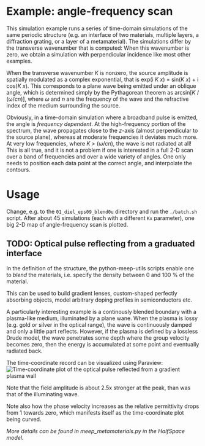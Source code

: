 # Example: angle-frequency scan
This simulation example runs a series of time-domain simulations of the same periodic structure (e.g. an interface of two materials, multiple layers, a diffraction grating, or a layer of a metamaterial). The simulations differ by the transverse wavenumber that is computed: When this wavenumber is zero, we obtain a simulation with perpendicular incidence like most other examples. 

When the transverse wavenumber *K* is nonzero, the source amplitude is spatially modulated as a complex exponential, that is exp(i *K x*) = sin(*K x*) + i cos(*K x*). This corresponds to a plane wave being emitted under an oblique angle, which is determined simply by the Pythagorean theorem as arcsin[*K* / (ω/*cn*)], where *ω* and *n* are the frequency of the wave and the refractive index of the medium surrounding the source.

Obviously, in a time-domain simulation where a broadband pulse is emitted, the angle is *frequency dependent*. At the high-frequency portion of the spectrum, the wave propagates close to the *z*-axis (almost perpendicular to the source plane), whereas at moderate frequencies it deviates much more. At very low frequencies, where *K* > (ω/*cn*), the wave is not radiated at all! This is all true, and it is not a problem if one is interested in a full 2-D scan over a band of frequencies and over a wide variety of angles. One only needs to position each data point at the correct angle, and interpolate the contours.

# Usage
Change, e.g. to the ```01_diel_eps09_blend0u``` directory and run the `./batch.sh` script. After about 45 simulations (each with a different ```Kx``` parameter), one big 2-D map of angle-frequency scan is plotted.


## TODO: Optical pulse reflecting from a graduated interface
In the definition of the structure, the python-meep-utils scripts enable one to *blend* the materials, i.e. specify the density between 0 and 100 % of the material.

This can be used to build gradient lenses, custom-shaped perfectly absorbing objects, model arbitrary doping profiles in semiconductors etc.

A particularly interesting example is a continously blended boundary with a plasma-like medium, illuminated by a plane wane. 
When the plasma is lossy (e.g. gold or silver in the optical range), the wave is continuously damped and only a little part reflects. However, if the plasma is defined by a lossless Drude model, the wave penetrates some depth where the group velocity becomes zero, then the energy is accumulated at some point and eventually radiated back.

The time-coordinate record can be visualized using Paraview:
![Time-coordinate plot of the optical pulse reflected from a gradient plasma wall](./plasma_wall.png)

Note that the field amplitude is about 2.5x stronger at the peak, than was that of the illuminating wave. 

Note also how the phase velocity increases as the relative permittivity drops from 1 towards zero, which manifests itself as the time-coordinate plot being curved.

*More details can be found in meep_metamaterials.py in the HalfSpace model.*

